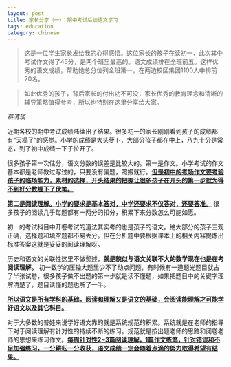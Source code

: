 ```yaml
---
layout: post
title: 家长分享（一）：期中考试后谈语文学习
tags: education
category: chinese
---
```


> 这是一位学生家长发给我的心得感悟。这位家长的孩子在读初一，此次其中考试作文得了45分，是两个班里最高的。语文成绩排在全班前五。这样优秀的语文成绩，帮助她总分位列全班第一，在两边校区集团1100人中排前20名。

> 如此优秀的孩子，背后家长的付出功不可没，家长优秀的教育理念和清晰的辅导策略值得参考，所以也特别在这里分享给大家。

*蔡清琰*

近期各校的期中考试成绩陆续出了结果。很多初一的家长刚刚看到孩子的成绩都有“天塌了”的感觉。小学的成绩是大头萝卜，大部分孩子都在中上，八九十分是常态，到了初中成绩一下子拉开了。

很多孩子第一次估分，语文分数的误差是比较大的。第一是作文。小学考试的作文基本都是老师教过写过的，只要没有偏题，照搬就行。<u>**但是初中的考场作文要考验孩子的临场能力，素材的选择，开头结果的把握让很多孩子在开头的第一步就为得不到好分数埋下了伏笔。**</u>

<u>**第二是阅读理解。小学的要求是基本答对，中学还要求不仅答对，还要答准。**</u> 很多孩子的阅读几乎每题都有一两分的扣分，积累下来分数怎么可能如愿。

初一的考试科目中开卷考试的道法其实考的也是孩子的语文。绝大部分的孩子三观正确，选择题和填空题都不易丢分。但在分析题中要根据课本上的相关内容提炼出标准答案这就是妥妥的阅读理解呀。

历史和语文的关联性这里不做赘述，**就是貌似与语文关联不大的数学现在也是在考阅读理解。** 初一数学的压轴大题里少不了动点问题，有时候有一道题光题目就占了半张试卷，很多孩子做不出题的第一步就是读不懂题，如果把题目中的关键字理解清楚了，题目读懂的题也解了一半。

<u>**所以语文是所有学科的基础，阅读和理解又是语文的基础，会阅读能理解才可能学好语文以及其它科目。**</u>

对于大多数的普娃来说学好语文靠的就是系统规范的积累。系统就是在老师的指导下对于阅读理解有针对性的持续不断的练习。规范就是按出题老师的思路和阅卷老师的思想来练习作文。<u>**每周针对性2~3篇阅读理解，1篇作文练笔，针对错误和不足加强练习，一分耕耘一分收获，语文成绩一定会随着点滴的努力取得希望有结果。**</u>